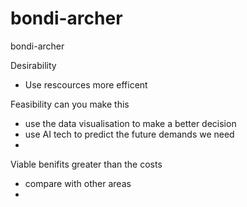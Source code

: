 # bondi-archer
bondi-archer


Desirability
- Use rescources more efficent

Feasibility can you make this
- use the data visualisation to make a better decision
- use AI tech to predict the future demands we need
- 


Viable benifits greater than the costs
- compare with other areas
- 


